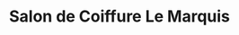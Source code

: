---
title: "Salon de Coiffure Le Marquis"
url: /trois-rivieres/salon-de-coiffure-le-marquis/
shop: hairdresser
---